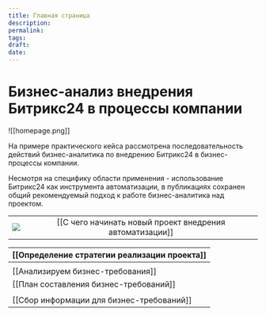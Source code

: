 ```yaml
---
title: Главная страница
description: 
permalink: 
tags: 
draft: 
date:
---
```

# Бизнес-анализ внедрения Битрикс24 в процессы компании 

![[homepage.png]]

На примере практического кейса рассмотрена последовательность действий бизнес-аналитика по внедрению Битрикс24 в бизнес-процессы компании. 

Несмотря на специфику области применения - использование Битрикс24 как инструмента автоматизации, в публикациях сохранен общий рекомендуемый подход к работе бизнес-аналитика над проектом. 


|                         |                                                          |
| ----------------------- | :------------------------------------------------------: |
| ![](hp1.excalidraw.png) | [[С чего начинать новый проект внедрения автоматизации]] |


| [[Определение стратегии реализации проекта]] |
| -------------------------------------------- |
|                                              |
| [[Анализируем бизнес-требования]]            |
| [[План составления бизнес-требований]]       |
|                                              |
| [[Сбор информации для бизнес-требований]]    |



